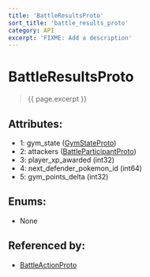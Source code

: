 ```yaml
---
title: 'BattleResultsProto'
sort_title: 'battle_results_proto'
category: API
excerpt: 'FIXME: Add a description'
---
```


[comment]: <> (THIS PART IS GENERATED - AKA DON'T EDIT THIS PART MANUALLY)

# BattleResultsProto

> {{ page.excerpt }}

## Attributes:

- 1: gym_state ([GymStateProto](../GymStateProto/))
- 2: attackers ([BattleParticipantProto](../BattleParticipantProto/)) 
- 3: player_xp_awarded (int32) 
- 4: next_defender_pokemon_id (int64)
- 5: gym_points_delta (int32)

## Enums:

- None

## Referenced by:

- [BattleActionProto](../BattleActionProto/)

[comment]: <> (YOU CAN EDIT AFTER THIS)
